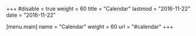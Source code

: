 +++
#disable = true
weight = 60
title = "Calendar"
lastmod = "2016-11-22"
date = "2016-11-22"



[menu.main]
  name = "Calendar"
  weight = 60
  url = "#calendar"
+++
